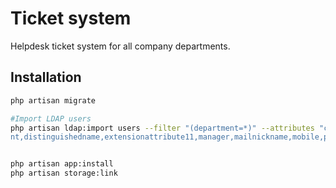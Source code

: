 
# Ticket system

Helpdesk ticket system for all company departments.


## Installation



```bash
php artisan migrate

#Import LDAP users
php artisan ldap:import users --filter "(department=*)" --attributes "cn,samaccountname,mail,title,departme
nt,distinguishedname,extensionattribute11,manager,mailnickname,mobile,pager"


php artisan app:install
php artisan storage:link
```
    
